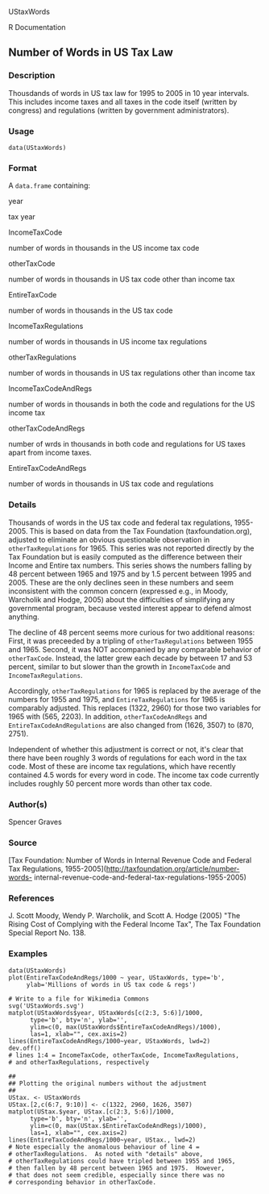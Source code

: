 UStaxWords

R Documentation

##  Number of Words in US Tax Law

### Description

Thousdands of words in US tax law for 1995 to 2005 in 10 year intervals. This
includes income taxes and all taxes in the code itself (written by congress)
and regulations (written by government administrators).

### Usage

    data(UStaxWords)

### Format

A `data.frame` containing:

year

tax year

IncomeTaxCode

number of words in thousands in the US income tax code

otherTaxCode

number of words in thousands in US tax code other than income tax

EntireTaxCode

number of words in thousands in the US tax code

IncomeTaxRegulations

number of words in thousands in US income tax regulations

otherTaxRegulations

number of words in thousands in US tax regulations other than income tax

IncomeTaxCodeAndRegs

number of words in thousands in both the code and regulations for the US
income tax

otherTaxCodeAndRegs

number of wrds in thousands in both code and regulations for US taxes apart
from income taxes.

EntireTaxCodeAndRegs

number of words in thousands in US tax code and regulations

### Details

Thousands of words in the US tax code and federal tax regulations, 1955-2005.
This is based on data from the Tax Foundation (taxfoundation.org), adjusted to
eliminate an obvious questionable observation in `otherTaxRegulations` for
1965. This series was not reported directly by the Tax Foundation but is
easily computed as the difference between their Income and Entire tax numbers.
This series shows the numbers falling by 48 percent between 1965 and 1975 and
by 1.5 percent between 1995 and 2005. These are the only declines seen in
these numbers and seem inconsistent with the common concern (expressed e.g.,
in Moody, Warcholik and Hodge, 2005) about the difficulties of simplifying any
governmental program, because vested interest appear to defend almost
anything.

The decline of 48 percent seems more curious for two additional reasons:
First, it was preceeded by a tripling of `otherTaxRegulations` between 1955
and 1965. Second, it was NOT accompanied by any comparable behavior of
`otherTaxCode`. Instead, the latter grew each decade by between 17 and 53
percent, similar to but slower than the growth in `IncomeTaxCode` and
`IncomeTaxRegulations`.

Accordingly, `otherTaxRegulations` for 1965 is replaced by the average of the
numbers for 1955 and 1975, and `EntireTaxRegulations` for 1965 is comparably
adjusted. This replaces (1322, 2960) for those two variables for 1965 with
(565, 2203). In addition, `otherTaxCodeAndRegs` and
`EntireTaxCodeAndRegulations` are also changed from (1626, 3507) to (870,
2751).

Independent of whether this adjustment is correct or not, it's clear that
there have been roughly 3 words of regulations for each word in the tax code.
Most of these are income tax regulations, which have recently contained 4.5
words for every word in code. The income tax code currently includes roughly
50 percent more words than other tax code.

### Author(s)

Spencer Graves

### Source

[Tax Foundation: Number of Words in Internal Revenue Code and Federal Tax
Regulations, 1955-2005](http://taxfoundation.org/article/number-words-
internal-revenue-code-and-federal-tax-regulations-1955-2005)

### References

J. Scott Moody, Wendy P. Warcholik, and Scott A. Hodge (2005) "The Rising Cost
of Complying with the Federal Income Tax", The Tax Foundation Special Report
No. 138.

### Examples

    
    data(UStaxWords)
    plot(EntireTaxCodeAndRegs/1000 ~ year, UStaxWords, type='b',
         ylab='Millions of words in US tax code & regs')
    
    # Write to a file for Wikimedia Commons
    svg('UStaxWords.svg')
    matplot(UStaxWords$year, UStaxWords[c(2:3, 5:6)]/1000,
          type='b', bty='n', ylab='',
          ylim=c(0, max(UStaxWords$EntireTaxCodeAndRegs)/1000),
          las=1, xlab="", cex.axis=2)
    lines(EntireTaxCodeAndRegs/1000~year, UStaxWords, lwd=2)
    dev.off()
    # lines 1:4 = IncomeTaxCode, otherTaxCode, IncomeTaxRegulations,
    # and otherTaxRegulations, respectively
    
    ##
    ## Plotting the original numbers without the adjustment
    ##
    UStax. <- UStaxWords
    UStax.[2,c(6:7, 9:10)] <- c(1322, 2960, 1626, 3507)
    matplot(UStax.$year, UStax.[c(2:3, 5:6)]/1000,
          type='b', bty='n', ylab='',
          ylim=c(0, max(UStax.$EntireTaxCodeAndRegs)/1000),
          las=1, xlab="", cex.axis=2)
    lines(EntireTaxCodeAndRegs/1000~year, UStax., lwd=2)
    # Note especially the anomalous behaviour of line 4 =
    # otherTaxRegulations.  As noted with "details" above,
    # otherTaxRegulations could have tripled between 1955 and 1965,
    # then fallen by 48 percent between 1965 and 1975.  However,
    # that does not seem credible, especially since there was no
    # corresponding behavior in otherTaxCode.

